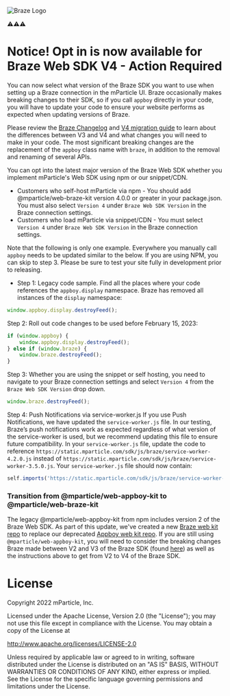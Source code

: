![Braze Logo](https://github.com/mparticle-integrations/mparticle-javascript-integration-appboy/blob/master/braze-logo.png) 

⚠️⚠️⚠️
# Notice! Opt in is now available for Braze Web SDK V4 - Action Required

You can now select what version of the Braze SDK you want to use when setting up a Braze connection in the mParticle UI.  Braze occasionally makes breaking changes to their SDK, so if you call `appboy` directly in your code, you will have to update your code to ensure your website performs as expected when updating versions of Braze.

Please review the [Braze Changelog](https://www.braze.com/docs/developer_guide/platform_integration_guides/web/changelog#400) and [V4 migration guide](https://github.com/braze-inc/braze-web-sdk/blob/master/UPGRADE_GUIDE.md) to learn about the differences between V3 and V4 and what changes you will need to make in your code. The most significant breaking changes are the replacement of the `appboy` class name with `braze`, in addition to the removal and renaming of several APIs.

You can opt into the latest major version of the Braze Web SDK whether you implement mParticle's Web SDK using npm or our snippet/CDN.
* Customers who self-host mParticle via npm - You should add @mparticle/web-braze-kit version 4.0.0 or greater in your package.json.  You must also select `Version 4` under `Braze Web SDK Version`  in the Braze connection settings.
* Customers who load mParticle via snippet/CDN - You must  select `Version 4` under `Braze Web SDK Version`  in the Braze connection settings.

Note that the following is only one example.  Everywhere you manually call `appboy` needs to be updated similar to the below. If you are using NPM, you can skip to step 3.  Please be sure to test your site fully in development prior to releasing.


* Step 1: Legacy code sample. Find all the places where your code references the `appboy.display` namespace.  Braze has removed all instances of the `display` namespace:
```javascript
window.appboy.display.destroyFeed();
```

Step 2: Roll out code changes to be used before February 15, 2023:
```javascript
if (window.appboy) {
	window.appboy.display.destroyFeed();
} else if (window.braze) {
	window.braze.destroyFeed();
}
```
Step 3: Whether you are using the snippet or self hosting, you need to navigate to your Braze connection settings and select `Version 4` from the `Braze Web SDK Version` drop down.
```javascript
window.braze.destroyFeed();
```

Step 4: Push Notifications via service-worker.js
If you use Push Notifications, we have updated the `service-worker.js` file.  In our testing, Braze’s push notifications work as expected regardless of what version of the service-worker is used, but we recommend updating this file to ensure future compatibility.  In your `service-worker.js` file, update the code to reference `https://static.mparticle.com/sdk/js/braze/service-worker-4.2.0.js` instead of `https://static.mparticle.com/sdk/js/braze/service-worker-3.5.0.js`.  Your `service-worker.js` file should now contain:

```javascript
self.imports('https://static.mparticle.com/sdk/js/braze/service-worker-4.2.0.js')
```

### Transition from @mparticle/web-appboy-kit to @mparticle/web-braze-kit

The legacy @mparticle/web-appboy-kit from npm includes version 2 of the Braze Web SDK.  As part of this update, we've created a new [Braze web kit repo](https://github.com/mparticle-integrations/mparticle-javascript-integration-braze) to replace our deprecated [Appboy web kit repo](https://github.com/mparticle-integrations/mparticle-javascript-integration-appboy).  If you are still using `@mparticle/web-appboy-kit`, you will need to consider the breaking changes Braze made between V2 and V3 of the Braze SDK (found [here](https://www.braze.com/docs/developer_guide/platform_integration_guides/web/changelog/#300)) as well as the instructions above to get from V2 to V4 of the Braze SDK.




# License

Copyright 2022 mParticle, Inc.

Licensed under the Apache License, Version 2.0 (the "License");
you may not use this file except in compliance with the License.
You may obtain a copy of the License at

http://www.apache.org/licenses/LICENSE-2.0

Unless required by applicable law or agreed to in writing, software
distributed under the License is distributed on an "AS IS" BASIS,
WITHOUT WARRANTIES OR CONDITIONS OF ANY KIND, either express or implied.
See the License for the specific language governing permissions and
limitations under the License.